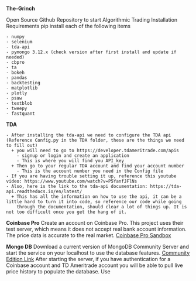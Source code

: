 **The-Grinch**

Open Source Github Repository to start Algorithmic Trading 
Installation Requirements pip install each of the following items

    - numpy
    - selenium
    - tda-api
    - pymongo 3.12.x (check version after first install and update if needed)
    - cbpro
    - ta
    - bokeh
    - pandas
    - backtesting
    - matplotlib
    - plotly
    - psaw
    - textblob
    - tweepy
    - fastquant
    
   **TDA**
   
    - After installing the tda-api we need to configure the TDA api (Reference Config.py in the TDA folder, these are the things we need to fill out)
      + you will need to go to https://developer.tdameritrade.com/apis
        - signup or login and create an application
        - This is where you will find you API_key
      + Then go to your regular TDA account and find your account number
        - This is the account number you need in the Config file
    - If you are having trouble setting it up, reference this youtube video: https://www.youtube.com/watch?v=P5YanfJFlNs
    - Also, here is the link to the tda-api documentation: https://tda-api.readthedocs.io/en/latest/
      + This has all the information on how to use the api, it can be a little hard to turn it into code, so reference our code while going
        through the documentation, should clear a lot of things up. It is not too difficult once you get the hang of it.
        

  **Coinbase Pro**
      Create an account on Coinbase Pro. This project uses their test server, which means it does not accept real bank account information. The price data is accurate to the real market. [Coinbase Pro Sandbox](https://public.sandbox.pro.coinbase.com/)
      
  **Mongo DB**
    Download a current version of MongoDB Community Server and start the service on your localhost to use the database features.
    [Community Edition Link](https://www.mongodb.com/try/download/community)
    After starting the server, if you have authentication for a Coinbase account and TD Ameritrade account you will be able to pull live price history to populate the database.
    Use 
